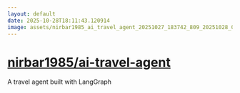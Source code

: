 ```yaml
---
layout: default
date: 2025-10-28T18:11:43.120914
image: assets/nirbar1985_ai_travel_agent_20251027_183742_809_20251028_090655_218e0e--20251028T100708364--cropped.png
---
```


# [nirbar1985/ai-travel-agent](https://github.com/nirbar1985/ai-travel-agent/)

A travel agent built with LangGraph
